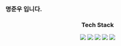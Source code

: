 ### 명준우 입니다.

<!--
**paradox0909/paradox0909** is a ✨ _special_ ✨ repository because its `README.md` (this file) appears on your GitHub profile.

Here are some ideas to get you started:

- 🔭 I’m currently working on ...
- 🌱 I’m currently learning ...
- 👯 I’m looking to collaborate on ...
- 🤔 I’m looking for help with ...
- 💬 Ask me about ...
- 📫 How to reach me: ...
- 😄 Pronouns: ...
- ⚡ Fun fact: ...
-->
<h3 align="center"> Tech Stack </h3>
<div align="center">
<img src="https://img.shields.io/badge/python-20232a.svg?style=for-the-badge&logo=python&logoColor=61DAFB" />
<img src="https://img.shields.io/badge/rust-20232a.svg?style=for-the-badge&logo=rust&logoColor=61DAFB" />
<img src="https://img.shields.io/badge/web_hacking-20232a.svg?style=for-the-badge&logo=security&logoColor=61DAFB" />
<img src="https://img.shields.io/badge/php-20232a.svg?style=for-the-badge&logo=php&logoColor=61DAFB" />
<img src="https://img.shields.io/badge/docker-20232a.svg?style=for-the-badge&logo=docker&logoColor=61DAFB" />
</div>
